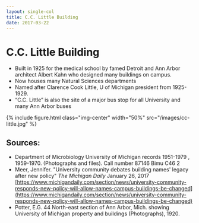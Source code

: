 ```yaml
---
layout: single-col
title: C.C. Little Building
date: 2017-03-22
---
```


# C.C. Little Building

- Built in 1925 for the medical school by famed Detroit and Ann Arbor architect Albert Kahn who designed many buildings on campus.
- Now houses many Natural Sciences departments
- Named after Clarence Cook Little, U of Michigan president from 1925-1929.
- “C.C. Little” is also the site of a major bus stop for all University and many Ann Arbor buses

 {% include figure.html class="img-center" width="50%" src="/images/cc-little.jpg" %}


## Sources:
- Department of Microbiology University of Michigan records 1951-1979 , 1959-1970. (Photographs and files). Call number 87146 Bimu C46 2
- Meer, Jennifer. "University community debates building names' legacy after new policy" _The Michigan Daily_ January 26, 2017 [https://www.michigandaily.com/section/news/university-community-responds-new-policy-will-allow-names-campus-buildings-be-changed](https://www.michigandaily.com/section/news/university-community-responds-new-policy-will-allow-names-campus-buildings-be-changed) 
- Potter, E.G. 44	North-east section of Ann Arbor, Mich. showing University of Michigan property and buildings (Photographs), 1920.
